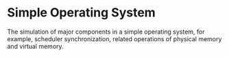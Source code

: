 # Simple Operating System
The simulation of major components in a simple operating system, for example, scheduler synchronization, related operations of physical memory and virtual memory.

